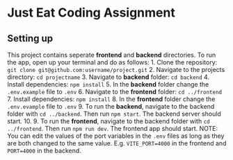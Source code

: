 # Just Eat Coding Assignment

## Setting up
This project contains seperate **frontend** and **backend** directories. To run the app, open up your terminal and do as follows:
    1. Clone the repository: `git clone git@github.com:username/project.git`
    2. Navigate to the projects directory: `cd projectname`
    3. Navigate to **backend** folder: `cd backend`
    4. Install dependencies: `npm install`
    5. In the **backend** folder change the `.env.example` file to `.env`
    6. Navigate to the **frontend** folder: `cd ../frontend`
    7. Install dependencies: `npm install`
    8. In the **frontend** folder change the `.env.evample` file to `.env`
    9. To run the **backend**, navigate to the backend folder with `cd ../backend`. Then run `npm start`. The backend server should start.
    10.   9. To run the **frontend**, navigate to the backend folder with `cd ../frontend`. Then run `npm run dev`. The frontend app should start.
    NOTE: You can edit the values of the port variables in the `.env` files as long as they are both changed to the same value. E.g. `VITE_PORT=4000` in the frontend and `PORT=4000` in the backend.

    